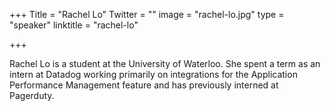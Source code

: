 +++
Title = "Rachel Lo"
Twitter = ""
image = "rachel-lo.jpg"
type = "speaker"
linktitle = "rachel-lo"

+++

Rachel Lo is a student at the University of Waterloo. She spent a term as an intern at Datadog working primarily on integrations for the Application Performance Management feature and has previously interned at Pagerduty.
